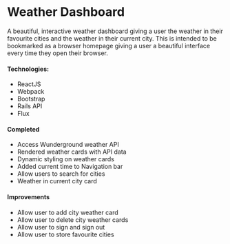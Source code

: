 # Weather Dashboard

A beautiful, interactive weather dashboard giving a user the weather in their favourite cities and the weather in their current city. This is intended to be bookmarked as a browser homepage giving a user a beautiful interface every time they open their browser.

#### Technologies:
- ReactJS
- Webpack
- Bootstrap
- Rails API
- Flux

#### Completed

- Access Wunderground weather API
- Rendered weather cards with API data
- Dynamic styling on weather cards
- Added current time to Navigation bar
- Allow users to search for cities
- Weather in current city card

#### Improvements

- Allow user to add city weather card
- Allow user to delete city weather cards
- Allow user to sign and sign out
- Allow user to store favourite cities
